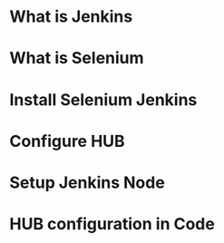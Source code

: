 # What is Jenkins

# What is Selenium 

# Install Selenium Jenkins 

# Configure HUB 

# Setup Jenkins Node 

# HUB configuration in Code